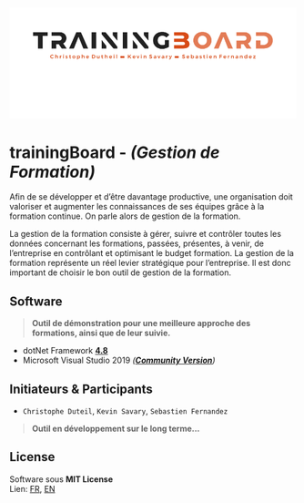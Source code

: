 ![Image-trainingBoard](trainingBoard.png)
# trainingBoard  - *(Gestion de Formation)*
Afin de se développer et d’être davantage productive, une organisation doit valoriser et augmenter les connaissances de ses équipes grâce à la formation continue. On parle alors de gestion de la formation.

La gestion de la formation consiste à gérer, suivre et contrôler toutes les données concernant les formations, passées, présentes, à venir, de l’entreprise en contrôlant et optimisant le budget formation. La gestion de la formation représente un réel levier stratégique pour l’entreprise. Il est donc important de choisir le bon outil de gestion de la formation.

## Software
> **Outil de démonstration pour une meilleure approche des formations, ainsi que de leur suivie.**

* dotNet Framework [**4.8**](https://dotnet.microsoft.com/download/dotnet-framework) </br>
* Microsoft Visual Studio 2019 *([**Community Version**](https://visualstudio.microsoft.com/fr/vs/community/))*

## Initiateurs & Participants
* `Christophe Duteil`, `Kevin Savary`, `Sebastien Fernandez`
> **Outil en développement sur le long terme...**

## License
Software sous **MIT License** </br>
Lien: [FR](https://fr.wikipedia.org/wiki/Licence_MIT), [EN](https://en.wikipedia.org/wiki/MIT_License)

